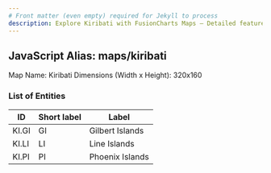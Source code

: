 ```yaml
---
# Front matter (even empty) required for Jekyll to process
description: Explore Kiribati with FusionCharts Maps – Detailed features for seamless integration. Try now & enhance your data visualization today! 
---
```


## JavaScript Alias: maps/kiribati

Map Name: Kiribati
Dimensions (Width x Height): 320x160





### List of Entities

ID | Short label | Label
---|---|---|
KI.GI|GI|Gilbert Islands
KI.LI|LI|Line Islands
KI.PI|PI|Phoenix Islands

